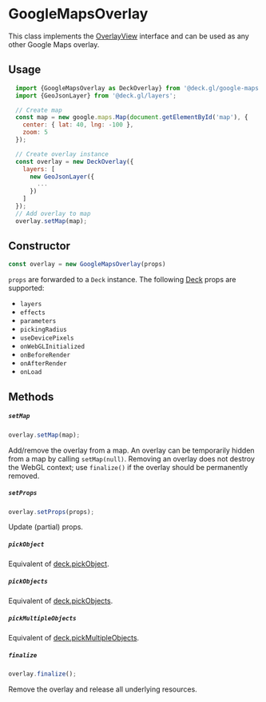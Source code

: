 # GoogleMapsOverlay

This class implements the [OverlayView](https://developers.google.com/maps/documentation/javascript/reference/#OverlayView) interface and can be used as any other Google Maps overlay.

## Usage

```js
  import {GoogleMapsOverlay as DeckOverlay} from '@deck.gl/google-maps';
  import {GeoJsonLayer} from '@deck.gl/layers';

  // Create map
  const map = new google.maps.Map(document.getElementById('map'), {
    center: { lat: 40, lng: -100 },
    zoom: 5
  });

  // Create overlay instance
  const overlay = new DeckOverlay({
    layers: [
      new GeoJsonLayer({
        ...
      })
    ]
  });
  // Add overlay to map
  overlay.setMap(map);
```


## Constructor

```js
const overlay = new GoogleMapsOverlay(props)
```

`props` are forwarded to a `Deck` instance. The following [Deck](/docs/api-reference/deck.md) props are supported:

- `layers`
- `effects`
- `parameters`
- `pickingRadius`
- `useDevicePixels`
- `onWebGLInitialized`
- `onBeforeRender`
- `onAfterRender`
- `onLoad`

## Methods

##### `setMap`

```js
overlay.setMap(map);
```

Add/remove the overlay from a map. An overlay can be temporarily hidden from a map by calling `setMap(null)`. Removing an overlay does not destroy the WebGL context; use `finalize()` if the overlay should be permanently removed.

##### `setProps`

```js
overlay.setProps(props);
```

Update (partial) props.

##### `pickObject`

Equivalent of [deck.pickObject](/docs/api-reference/deck.md).

##### `pickObjects`

Equivalent of [deck.pickObjects](/docs/api-reference/deck.md).

##### `pickMultipleObjects`

Equivalent of [deck.pickMultipleObjects](/docs/api-reference/deck.md).

##### `finalize`

```js
overlay.finalize();
```

Remove the overlay and release all underlying resources.
